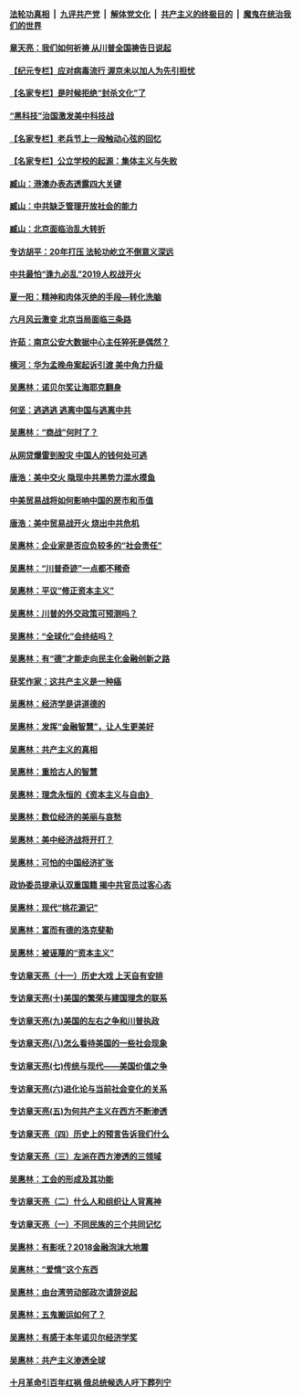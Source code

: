 

####  [法轮功真相](../../../../basic/blob/master/README.md?t=07100231) &nbsp;|&nbsp; [九评共产党](../../../../9ping.md/blob/master/README.md?t=07100231) &nbsp;|&nbsp; [解体党文化](../../../../jtdwh.md/blob/master/README.md?t=07100231)  &nbsp;|&nbsp; [共产主义的终极目的](../../../../gczydzjmd.md/blob/master/README.md?t=07100231) &nbsp;|&nbsp; [魔鬼在统治我们的世界](../../../../mgztzwmdsj.md/blob/master/README.md?t=07100231) 

#### [章天亮：我们如何祈祷 从川普全国祷告日说起](../pages/nsc423/n11944627.md?t=07100231) 

#### [【纪元专栏】应对病毒流行 渥京未以加人为先引担忧](../pages/nsc423/n11875714.md?t=07100231) 

#### [【名家专栏】是时候拒绝“封杀文化”了](../pages/nsc423/n11814093.md?t=07100231) 

#### [“黑科技”治国激发美中科技战](../pages/nsc423/n11638056.md?t=07100231) 

#### [【名家专栏】老兵节上一段触动心弦的回忆](../pages/nsc423/n11646016.md?t=07100231) 

#### [【名家专栏】公立学校的起源：集体主义与失败](../pages/nsc423/n11601833.md?t=07100231) 

#### [臧山：港澳办表态透露四大关键](../pages/nsc423/n11421628.md?t=07100231) 

#### [臧山：中共缺乏管理开放社会的能力](../pages/nsc423/n11407457.md?t=07100231) 

#### [臧山：北京面临治乱大转折](../pages/nsc423/n11406895.md?t=07100231) 

#### [专访胡平：20年打压 法轮功屹立不倒意义深远](../pages/nsc423/n11398800.md?t=07100231) 

#### [中共最怕“逢九必乱”2019人权战开火](../pages/nsc423/n11385248.md?t=07100231) 

#### [夏一阳：精神和肉体灭绝的手段—转化洗脑](../pages/nsc423/n11368250.md?t=07100231) 

#### [六月风云激变 北京当局面临三条路](../pages/nsc423/n11313668.md?t=07100231) 

#### [许茹：南京公安大数据中心主任猝死是偶然？](../pages/nsc423/n11064744.md?t=07100231) 

#### [横河：华为孟晚舟案起诉引渡 美中角力升级](../pages/nsc423/n11027230.md?t=07100231) 

#### [吴惠林：诺贝尔奖让海耶克翻身](../pages/nsc423/n10890049.md?t=07100231) 

#### [何坚：逃逃逃 逃离中国与逃离中共](../pages/nsc423/n10592891.md?t=07100231) 

#### [吴惠林：“商战”何时了？](../pages/nsc423/n10573558.md?t=07100231) 

#### [从网贷爆雷到股灾 中国人的钱何处可逃](../pages/nsc423/n10572800.md?t=07100231) 

#### [唐浩：美中交火 隐现中共黑势力混水摸鱼](../pages/nsc423/n10544040.md?t=07100231) 

#### [中美贸易战将如何影响中国的房市和币值](../pages/nsc423/n10543697.md?t=07100231) 

#### [唐浩：美中贸易战开火 烧出中共危机](../pages/nsc423/n10540126.md?t=07100231) 

#### [吴惠林：企业家是否应负较多的“社会责任”](../pages/nsc423/n10535022.md?t=07100231) 

#### [吴惠林：“川普奇迹”一点都不稀奇](../pages/nsc423/n10512808.md?t=07100231) 

#### [吴惠林：平议“修正资本主义”](../pages/nsc423/n10495724.md?t=07100231) 

#### [吴惠林：川普的外交政策可预测吗？](../pages/nsc423/n10462387.md?t=07100231) 

#### [吴惠林：“全球化”会终结吗？](../pages/nsc423/n10452838.md?t=07100231) 

#### [吴惠林：有“德”才能走向民主化金融创新之路](../pages/nsc423/n10432292.md?t=07100231) 

#### [获奖作家：这共产主义是一种癌](../pages/nsc423/n10431541.md?t=07100231) 

#### [吴惠林：经济学是讲道德的](../pages/nsc423/n10398014.md?t=07100231) 

#### [吴惠林：发挥“金融智慧”，让人生更美好](../pages/nsc423/n10375019.md?t=07100231) 

#### [吴惠林：共产主义的真相](../pages/nsc423/n10351394.md?t=07100231) 

#### [吴惠林：重拾古人的智慧](../pages/nsc423/n10337691.md?t=07100231) 

#### [吴惠林：理念永恒的《资本主义与自由》](../pages/nsc423/n10316274.md?t=07100231) 

#### [吴惠林：数位经济的美丽与哀愁](../pages/nsc423/n10292946.md?t=07100231) 

#### [吴惠林：美中经济战将开打？](../pages/nsc423/n10258825.md?t=07100231) 

#### [吴惠林：可怕的中国经济扩张](../pages/nsc423/n10219147.md?t=07100231) 

#### [政协委员提承认双重国籍 揭中共官员过客心态](../pages/nsc423/n10208809.md?t=07100231) 

#### [吴惠林：现代“桃花源记”](../pages/nsc423/n10185234.md?t=07100231) 

#### [吴惠林：富而有德的洛克斐勒](../pages/nsc423/n10142264.md?t=07100231) 

#### [吴惠林：被诬蔑的“资本主义”](../pages/nsc423/n10124816.md?t=07100231) 

#### [专访章天亮（十一）历史大戏 上天自有安排](../pages/nsc423/n10094905.md?t=07100231) 

#### [专访章天亮(十)美国的繁荣与建国理念的联系](../pages/nsc423/n10094899.md?t=07100231) 

#### [专访章天亮(九)美国的左右之争和川普执政](../pages/nsc423/n10094889.md?t=07100231) 

#### [专访章天亮(八)怎么看待美国的一些社会现象](../pages/nsc423/n10094857.md?t=07100231) 

#### [专访章天亮(七)传统与现代——美国价值之争](../pages/nsc423/n10093140.md?t=07100231) 

#### [专访章天亮(六)进化论与当前社会变化的关系](../pages/nsc423/n10092036.md?t=07100231) 

#### [专访章天亮(五)为何共产主义在西方不断渗透](../pages/nsc423/n10083620.md?t=07100231) 

#### [专访章天亮（四）历史上的预言告诉我们什么](../pages/nsc423/n10083606.md?t=07100231) 

#### [专访章天亮（三）左派在西方渗透的三领域](../pages/nsc423/n10081115.md?t=07100231) 

#### [吴惠林：工会的形成及其功能](../pages/nsc423/n10080633.md?t=07100231) 

#### [专访章天亮（二）什么人和组织让人背离神](../pages/nsc423/n10076637.md?t=07100231) 

#### [专访章天亮（一）不同民族的三个共同记忆](../pages/nsc423/n10074188.md?t=07100231) 

#### [吴惠林：有影呒？2018金融泡沫大地震](../pages/nsc423/n10040534.md?t=07100231) 

#### [吴惠林：“爱情”这个东西](../pages/nsc423/n10019423.md?t=07100231) 

#### [吴惠林：由台湾劳动部政次请辞说起](../pages/nsc423/n9979679.md?t=07100231) 

#### [吴惠林：五鬼搬运如何了？](../pages/nsc423/n9925338.md?t=07100231) 

#### [吴惠林：有感于本年诺贝尔经济学奖](../pages/nsc423/n9871883.md?t=07100231) 

#### [吴惠林：共产主义渗透全球](../pages/nsc423/n9812748.md?t=07100231) 

#### [十月革命引百年红祸 俄总统候选人吁下葬列宁](../pages/nsc423/n9810182.md?t=07100231) 

